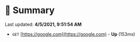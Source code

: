 # 📖 Summary
Last updated: **4/5/2021, 9:51:54 AM**

- `GET` [https://google.com](https://google.com) - **Up** (153ms)
